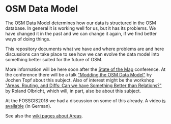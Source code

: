 # OSM Data Model

The OSM Data Model determines how our data is structured in the OSM database.
In general it is working well for us, but it has its problems. We have changed
it in the past and we can change it again, if we find better ways of doing
things.

This repository documents what we have and where problems are and here
discussions can take place to see how we can evolve the data model into
something better suited for the future of OSM.


More information will be here soon after the [State of the
Map](https://2018.stateofthemap.org/) conference. At the conference there
will be a talk ["Modding the OSM Data
Model"](https://2018.stateofthemap.org/2018/T107-Modding_the_OSM_Data_Model/)
by Jochen Topf about this subject. Also of interest might be the
workshop ["Areas, Routing, and Diffs: Can we have Something Better than
Relations?"](https://2018.stateofthemap.org/2018/W019-Areas__Routing__and_Diffs__Can_we_have_Something_Better_than_Relations_/)
by Roland Olbricht, which will, in part, also be about this subject.

At the FOSSGIS2018 we had a discussion on some of this already. A video [is
available](https://media.ccc.de/v/2018-5412-evolution_des_openstreetmap-datenmodells)
(in German).

See also the [wiki pages about
Areas](https://wiki.openstreetmap.org/wiki/Area/The_Future_of_Areas).

